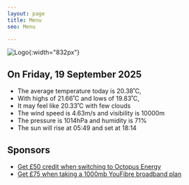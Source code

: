 ```yaml
---
layout: page
title: Menu
seo: Menu

---
```


![Logo](/images/logo.jpg){:width="832px"}

<!-- weather_marker starts -->
## On Friday, 19 September 2025

- The average temperature today is 20.38˚C,
- With highs of 21.66˚C and lows of 19.83˚C,
- It may feel like 20.33˚C with few clouds
- The wind speed is 4.63m/s and visibility is 10000m
- The pressure is 1014hPa and humidity is 71%
- The sun will rise at 05:49 and set at 18:14

<!-- weather_marker ends -->

## Sponsors

- [Get £50 credit when switching to Octopus Energy](https://bit.ly/3oD1nnS)
- [Get £75 when taking a 1000mb YouFibre broadband plan](https://aklam.io/91zWhU?)
